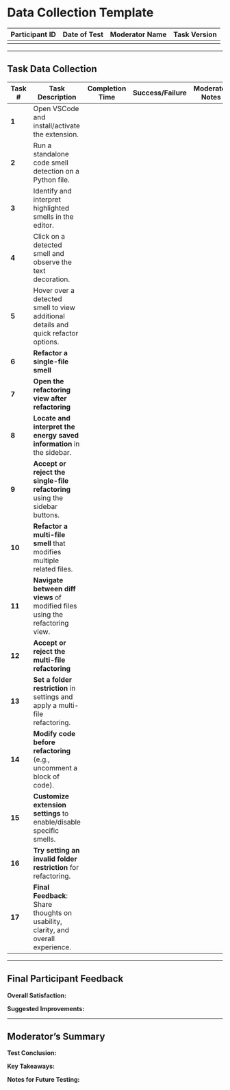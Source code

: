 # **Data Collection Template**

| **Participant ID** | **Date of Test** | **Moderator Name** | **Task Version** |
| ------------------ | ---------------- | ------------------ | ---------------- |
|                    |                  |                    |                  |

---

## **Task Data Collection**

| **Task #** | **Task Description**                                                               | **Completion Time** | **Success/Failure** | **Moderator Notes** | **Participant Feedback** |
| ---------- | ---------------------------------------------------------------------------------- | ------------------- | ------------------- | ------------------- | ------------------------ |
| **1**      | Open VSCode and install/activate the extension.                                    |                     |                     |                     |                          |
| **2**      | Run a standalone code smell detection on a Python file.                            |                     |                     |                     |                          |
| **3**      | Identify and interpret highlighted smells in the editor.                           |                     |                     |                     |                          |
| **4**      | Click on a detected smell and observe the text decoration.                         |                     |                     |                     |                          |
| **5**      | Hover over a detected smell to view additional details and quick refactor options. |                     |                     |                     |                          |
| **6**      | **Refactor a single-file smell**                                                   |                     |                     |                     |                          |
| **7**      | **Open the refactoring view after refactoring**                                    |                     |                     |                     |                          |
| **8**      | **Locate and interpret the energy saved information** in the sidebar.              |                     |                     |                     |                          |
| **9**      | **Accept or reject the single-file refactoring** using the sidebar buttons.        |                     |                     |                     |                          |
| **10**     | **Refactor a multi-file smell** that modifies multiple related files.              |                     |                     |                     |                          |
| **11**     | **Navigate between diff views** of modified files using the refactoring view.      |                     |                     |                     |                          |
| **12**     | **Accept or reject the multi-file refactoring**                                    |                     |                     |                     |                          |
| **13**     | **Set a folder restriction** in settings and apply a multi-file refactoring.       |                     |                     |                     |                          |
| **14**     | **Modify code before refactoring** (e.g., uncomment a block of code).              |                     |                     |                     |                          |
| **15**     | **Customize extension settings** to enable/disable specific smells.                |                     |                     |                     |                          |
| **16**     | **Try setting an invalid folder restriction** for refactoring.                     |                     |                     |                     |                          |
| **17**     | **Final Feedback**: Share thoughts on usability, clarity, and overall experience.  |                     |                     |                     |                          |

---

## **Final Participant Feedback**

**Overall Satisfaction:**

**Suggested Improvements:**

---

## **Moderator’s Summary**

**Test Conclusion:**

**Key Takeaways:**

**Notes for Future Testing:**
